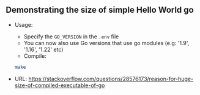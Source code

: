 ## Demonstrating the size of simple Hello World go


- Usage:
    - Specify the `GO_VERSION` in the `.env` file
    - You can now also use Go versions that use go modules (e.g: '1.9', '1.16', '1.22' etc)
    - Compile:
    ```bash
    make
    ```

- URL: https://stackoverflow.com/questions/28576173/reason-for-huge-size-of-compiled-executable-of-go
